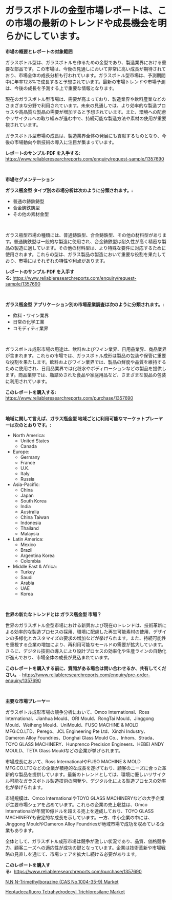 <p><h1>ガラスボトルの金型市場レポートは、この市場の最新のトレンドや成長機会を明らかにしています。</h1></p><p><strong>市場の概要とレポートの対象範囲</strong></p>
<p><p>ガラスボトル型は、ガラスボトルを作るための金型であり、製造業界における重要な部品です。この市場は、今後の見通しにおいて非常に高い成長が期待されており、市場全体の成長分析も行われています。ガラスボトル型市場は、予測期間中に年率12.8%で成長すると予想されています。最新の市場トレンドや市場予測は、今後の成長を予測する上で重要な情報となります。</p><p>現在のガラスボトル型市場は、需要が高まっており、製造業界や飲料産業などのさまざまな分野で利用されています。未来の見通しでは、より効率的な製造プロセスや高品質な製品の需要が増加すると予想されています。また、環境への配慮やリサイクルへの取り組みが進む中で、持続可能な製造方法や素材の使用が重要視されています。</p><p>ガラスボトル型市場の成長は、製造業界全体の発展にも貢献するものとなり、今後の市場動向や新技術の導入に注目が集まっています。</p></p>
<p><strong>レポートのサンプル PDF を入手する:</strong> <a href="https://www.reliableresearchreports.com/enquiry/request-sample/1357690">https://www.reliableresearchreports.com/enquiry/request-sample/1357690</a></p>
<p>&nbsp;</p>
<p><strong>市場セグメンテーション</strong></p>
<p><strong>ガラス瓶金型 タイプ別の市場分析は次のように分類されます。:</strong></p>
<p><ul><li>普通の鋳鉄鋳型</li><li>合金鋳鉄鋳型</li><li>その他の素材金型</li></ul></p>
<p>&nbsp;</p>
<p><p>ガラス瓶型市場の種類には、普通鋳鉄型、合金鋳鉄型、その他の材料型があります。普通鋳鉄型は一般的な製造に使用され、合金鋳鉄型は耐久性が高く精密な製品の製造に適しています。その他の材料型は、より特殊な要件に対応するために使用されます。これらの型は、ガラス製品の製造において重要な役割を果たしており、市場にはそれぞれの特性や利点があります。</p></p>
<p><strong>レポートのサンプル PDF を入手する:</strong>&nbsp;<a href="https://www.reliableresearchreports.com/enquiry/request-sample/1357690">https://www.reliableresearchreports.com/enquiry/request-sample/1357690</a></p>
<p>&nbsp;</p>
<p><strong> ガラス瓶金型 アプリケーション別の市場産業調査は次のように分類されます。:</strong></p>
<p><ul><li>飲料・ワイン業界</li><li>日常の化学工業</li><li>コモディティ業界</li></ul></p>
<p>&nbsp;</p>
<p><p>ガラスボトル成形市場の用途は、飲料およびワイン業界、日用品業界、商品業界が含まれます。これらの市場では、ガラスボトル成形は製品の包装や保管に重要な役割を果たします。飲料およびワイン業界では、製品の鮮度や品質を維持するために使用され、日用品業界では化粧水やボディローションなどの製品を提供します。商品業界では、瓶詰めされた食品や家庭用品など、さまざまな製品の包装に利用されています。</p></p>
<p><strong>このレポートを購入する:</strong>&nbsp; <a href="https://www.reliableresearchreports.com/purchase/1357690">https://www.reliableresearchreports.com/purchase/1357690</a></p>
<p>&nbsp;</p>
<p><strong>地域に関して言えば、ガラス瓶金型 地域ごとに利用可能なマーケットプレーヤーは次のとおりです。:</strong></p>
<p><ul>
    <li>
        North America:
        <ul>
            <li>United States</li>
            <li>Canada</li>
        </ul>
    </li>
    <li>
        Europe:
        <ul>
            <li>Germany</li>
            <li>France</li>
            <li>U.K.</li>
            <li>Italy</li>
            <li>Russia</li>
        </ul>
    </li>
    <li>
        Asia-Pacific:
        <ul>
            <li>China</li>
            <li>Japan</li>
            <li>South Korea</li>
            <li>India</li>
            <li>Australia</li>
            <li>China Taiwan</li>
            <li>Indonesia</li>
            <li>Thailand</li>
            <li>Malaysia</li>
        </ul>
    </li>
    <li>
        Latin America:
        <ul>
            <li>Mexico</li>
            <li>Brazil</li>
            <li>Argentina Korea</li>
            <li>Colombia</li>
        </ul>
    </li>
    <li>
        Middle East & Africa:
        <ul>
            <li>Turkey</li>
            <li>Saudi</li>
            <li>Arabia</li>
            <li>UAE</li>
            <li>Korea</li>
        </ul>
    </li>
    </ul></p>
<p>&nbsp;</p>
<p><strong>世界の新たなトレンドとは ガラス瓶金型 市場？</strong></p>
<p><p>世界のガラスボトル金型市場における新興および現在のトレンドは、技術革新による効率的な製造プロセスの採用、環境に配慮した再生可能素材の使用、デザインの多様化とカスタマイズの要求の増加などが挙げられます。また、持続可能性を重視する企業の増加により、再利用可能なモールドの需要が拡大しています。さらに、デジタル技術の導入により設計プロセスの効率化や生産ラインの自動化が進んでおり、市場全体の成長が見込まれています。</p></p>
<p><strong>このレポートを購入する前に、質問がある場合は問い合わせるか、共有してください。</strong>- <a href="https://www.reliableresearchreports.com/enquiry/pre-order-enquiry/1357690">https://www.reliableresearchreports.com/enquiry/pre-order-enquiry/1357690</a></p>
<p>&nbsp;</p>
<p><strong>主要な市場プレーヤー</strong></p>
<p><p>ガラスボトル成形市場の競争分析において、Omco International、Ross International、Jianhua Mould、ORI Mould、RongTai Mould、Jinggong Mould、Weiheng Mould、UniMould、FUSO MACHINE & MOLD MFG.CO.LTD、Perego、JCL Engineering Pte Ltd、Xinzhi Industry、Dameron Alloy Foundries、Donghai Glass Mould Co.、Inhom、Strada、TOYO GLASS MACHINERY、Hunprenco Precision Engineers、HEBEI ANDY MOULD、TETA Glass Mouldなどの企業が挙げられます。 </p><p>市場成長において、Ross InternationalやFUSO MACHINE & MOLD MFG.CO.LTDなどの企業が積極的な成長を遂げており、顧客のニーズに合った革新的な製品を提供しています。最新のトレンドとしては、環境に優しいリサイクル可能なガラスボトル製造技術の開発や、デジタル化による製造プロセスの効率化が挙げられます。</p><p>市場規模は、Omco InternationalやTOYO GLASS MACHINERYなどの大手企業が主要市場シェアを占めています。これらの企業の売上収益は、Omco Internationalが年間10億ドルを超える売上を達成しており、TOYO GLASS MACHINERYも安定的な成長を示しています。一方、中小企業の中には、Jinggong MouldやDameron Alloy Foundriesが地域市場で成功を収めている企業もあります。</p><p>全体として、ガラスボトル成形市場は競争が激しい状況であり、品質、価格競争力、顧客ニーズへの適応性が成功の鍵となっています。企業は技術革新や市場戦略の見直しを通じて、市場シェアを拡大し続ける必要があります。</p></p>
<p><strong>このレポートを購入する:</strong>&nbsp;&nbsp;<a href="https://www.reliableresearchreports.com/purchase/1357690">https://www.reliableresearchreports.com/purchase/1357690</a></p>
<p><p><a href="https://metal-farmhouse-e95.notion.site/N-N-N-Trimethylborazine-CAS-No-1004-35-9-Market-Centers-on-Aspects-such-as-Market-Growth-Market-S-a6d61aac7626410ab022d587c2c067d7">N,N,N-Trimethylborazine (CAS No.1004-35-9) Market</a></p><p><a href="https://gratis-rainforest-2ca.notion.site/Heptadecafluoro-Tetrahydrodecyl-Trichlorosilane-Market-Size-Evaluating-its-Market-Trends-Growth-a-990422de1a2042aca70e914157423034">Heptadecafluoro Tetrahydrodecyl Trichlorosilane Market</a></p></p>